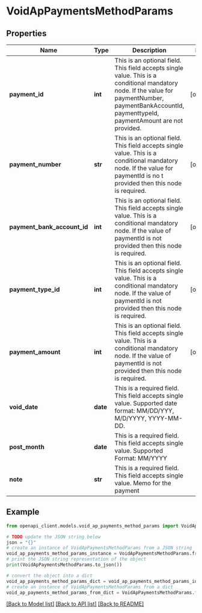 # VoidApPaymentsMethodParams


## Properties

Name | Type | Description | Notes
------------ | ------------- | ------------- | -------------
**payment_id** | **int** | This is an optional field. This field accepts single value. This is a conditional mandatory node. If the value for paymentNumber, paymentBankAccountId, paymenttypeId, paymentAmount are not provided. | [optional] 
**payment_number** | **str** | This is an optional field. This field accepts single value. This is a conditional mandatory node. If the value for paymentId is no t provided then this node is required. | [optional] 
**payment_bank_account_id** | **int** | This is an optional field. This field accepts single value. This is a conditional mandatory node. If the value of paymentId is not provided then this node is required. | [optional] 
**payment_type_id** | **int** | This is an optional field. This field accepts single value. This is a conditional mandatory node. If the value of paymentId is not provided then this node is required. | [optional] 
**payment_amount** | **int** | This is an optional field. This field accepts single value. This is a conditional mandatory node. If the value of paymentId is not provided then this node is required. | [optional] 
**void_date** | **date** | This is a required field. This field accepts single value. Supported date format: MM/DD/YYY, M/D/YYYY, YYYY-MM-DD. | 
**post_month** | **date** | This is a required field. This field accepts single value. Supported Format: MM/YYYY | 
**note** | **str** | This is a required field. This field accepts single value. Memo for the payment | 

## Example

```python
from openapi_client.models.void_ap_payments_method_params import VoidApPaymentsMethodParams

# TODO update the JSON string below
json = "{}"
# create an instance of VoidApPaymentsMethodParams from a JSON string
void_ap_payments_method_params_instance = VoidApPaymentsMethodParams.from_json(json)
# print the JSON string representation of the object
print(VoidApPaymentsMethodParams.to_json())

# convert the object into a dict
void_ap_payments_method_params_dict = void_ap_payments_method_params_instance.to_dict()
# create an instance of VoidApPaymentsMethodParams from a dict
void_ap_payments_method_params_from_dict = VoidApPaymentsMethodParams.from_dict(void_ap_payments_method_params_dict)
```
[[Back to Model list]](../README.md#documentation-for-models) [[Back to API list]](../README.md#documentation-for-api-endpoints) [[Back to README]](../README.md)


